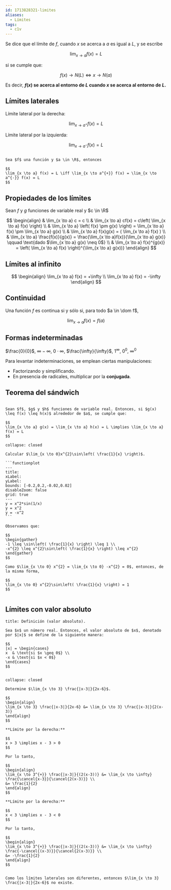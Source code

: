 ```yaml
---
id: 1713828321-limites
aliases:
  - Límites
tags:
  - c1v
---
```


Se dice que el límite de $f$, cuando $x$ se acerca a $a$ es igual a $L$, y se escribe

$$
\lim_{x \to a} f(x) = L
$$

si se cumple que:

$$
f(x) \to N(L) \iff x \to N(a)
$$

Es decir, **$f(x)$ se acerca al entorno de $L$ cuando $x$ se acerca al entorno de $L$.**

## Límites laterales

Límite lateral por la derecha:

$$
\lim_{x \to a^{+}} f(x) = L
$$

Límite lateral por la izquierda:

$$
\lim_{x \to a^{-}} f(x) = L
$$

```ad-theorem

Sea $f$ una función y $a \in \R$, entonces

$$
\lim_{x \to a} f(x) = L \iff \lim_{x \to a^{+}} f(x) = \lim_{x \to a^{-}} f(x) = L
$$

```

## Propiedades de los límites

Sean $f$ y $g$ funciones de variable real y $c \in \R$

$$
\begin{align}
& \lim_{x \to a} c = c \\
& \lim_{x \to a} cf(x) = c\left( \lim_{x \to a} f(x) \right) \\
& \lim_{x \to a} \left( f(x) \pm g(x) \right) = \lim_{x \to a} f(x) \pm \lim_{x \to a} g(x) \\
& \lim_{x \to a} f(x)g(x) = ( \lim_{x \to a} f(x) ) \\
& \lim_{x \to a} \frac{f(x)}{g(x)} = \frac{\lim_{x \to a}f(x)}{\lim_{x \to a} g(x)} \qquad \text{dado $\lim_{x \to a} g(x) \neq 0$} \\
& \lim_{x \to a} f(x)^{g(x)} = \left( \lim_{x \to a} f(x) \right)^{\lim_{x \to a} g(x))}
\end{align}
$$

## Límites al infinito

$$
\begin{align}
\lim_{x \to a} f(x) = +\infty \\
\lim_{x \to a} f(x) = -\infty
\end{align}
$$

## Continuidad

Una función $f$ es continua si y sólo si, para todo $a \in \dom f$,

$$
\lim_{x \to a} f(x) = f(a)
$$

## Formas indeterminadas

$\frac{0}{0}$, $\infty - \infty$, $0 \cdot \infty$, $\frac{\infty}{\infty}$, $1^{\infty}$, $0^{0}$, $\infty^{0}$

Para levantar indeterminaciones, se emplean ciertas manipulaciones:

- Factorizando y simplificando.
- En presencia de radicales, multiplicar por la **conjugada**.

## Teorema del sándwich

```ad-theorem

Sean $f$, $g$ y $h$ funciones de variable real. Entonces, si $g(x) \leq f(x) \leq h(x)$ alrededor de $a$, se cumple que:

$$
\lim_{x \to a} g(x) = \lim_{x \to a} h(x) = L \implies \lim_{x \to a} f(x) = L
$$

```

````ad-exercise
collapse: closed

Calcular $\lim_{x \to 0}x^{2}\sin\left( \frac{1}{x} \right)$.

```functionplot
---
title: 
xLabel: 
yLabel: 
bounds: [-0.2,0.2,-0.02,0.02]
disableZoom: false
grid: true
---
y = x^2*sin(1/x)
y = x^2
y = -x^2
```

Observamos que:

$$
\begin{gather}
-1 \leq \sin\left( \frac{1}{x} \right) \leq 1 \\
-x^{2} \leq x^{2}\sin\left( \frac{1}{x} \right) \leq x^{2}
\end{gather}
$$

Como $\lim_{x \to 0} x^{2} = \lim_{x \to 0} -x^{2} = 0$, entonces, de la misma forma,

$$
\lim_{x \to 0} x^{2}\sin\left( \frac{1}{x} \right) = 1
$$


````

## Límites con valor absoluto

```ad-definition
title: Definición (valor absoluto).

Sea $x$ un número real. Entonces, el valor absoluto de $x$, denotado por $|x|$ se define de la siguiente manera:

$$
|x| = \begin{cases}
x  & \text{si $x \geq 0$} \\
-x & \text{si $x < 0$}
\end{cases}
$$


```

```ad-exercise
collapse: closed

Determine $\lim_{x \to 3} \frac{|x-3|}{2x-6}$.

$$
\begin{align}
\lim_{x \to 3} \frac{|x-3|}{2x-6} &= \lim_{x \to 3} \frac{|x-3|}{2(x-3)}
\end{align}
$$

**Límite por la derecha:**

$$
x > 3 \implies x - 3 > 0
$$

Por lo tanto,

$$
\begin{align}
\lim_{x \to 3^{+}} \frac{|x-3|}{(2(x-3))} &= \lim_{x \to \infty} \frac{\cancel{x-3}}{\cancel{2(x-3)}} \\
&= \frac{1}{2}
\end{align}
$$

**Límite por la derecha:**

$$
x < 3 \implies x - 3 < 0
$$

Por lo tanto,

$$
\begin{align}
\lim_{x \to 3^{+}} \frac{|x-3|}{(2(x-3))} &= \lim_{x \to \infty} \frac{-\cancel{(x-3)}}{\cancel{2(x-3)}} \\
&= -\frac{1}{2}
\end{align}
$$


Como los límites laterales son diferentes, entonces $\lim_{x \to 3} \frac{|x-3|}{2x-6}$ no existe.

```
